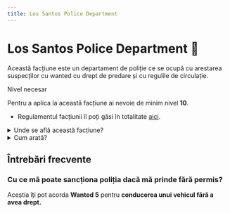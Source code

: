 ```yaml
---
title: Los Santos Police Department
---
```


# Los Santos Police Department 👮 
Această facțiune este un departament de poliție ce se ocupă cu arestarea suspecților cu wanted cu drept de predare și cu regulile de circulație.


<div class="warning-container">
    <p class="title">Nivel necesar</p>
    <p class="description">Pentru a aplica la această facțiune ai nevoie de minim nivel <strong>10</strong>.</p>
</div>

- Regulamentul facțiunii îl poți găsi în totalitate [aici](https://ragepanel.b-hood.ro/rules/view/regulament-departamente "Link regulament LSPD").

<details class="details custom-block">
    <summary>Unde se află această facțiune?</summary>
    <p>![Locație LSPD](https://i.imgur.com/Q2k74mD.png "Locație LSPD")</p>
</details>

<details class="details custom-block">
    <summary>Cum arată?</summary>
    <p>![HQ LSPD](https://i.imgur.com/LhjHJK4.png "HQ LSPD")</p>
</details>


## Întrebări frecvente

### Cu ce mă poate sancționa poliția dacă mă prinde fără permis?
Aceștia îți pot acorda **Wanted 5** pentru **conducerea unui vehicul fără a avea drept.**
